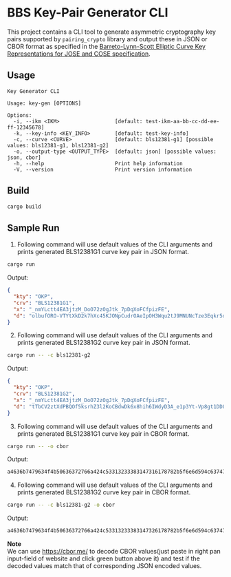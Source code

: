 # BBS Key-Pair Generator CLI

This project contains a CLI tool to generate asymmetric cryptography key pairs supported by `pairing_crypto` library and output these in JSON or CBOR format as specified in the [Barreto-Lynn-Scott Elliptic Curve Key Representations for JOSE and COSE specification](https://tplooker.github.io/draft-ietf-cose-bls-key-representations/draft-ietf-cose-bls-key-representations.html).

## Usage

```
Key Generator CLI

Usage: key-gen [OPTIONS]

Options:
  -i, --ikm <IKM>                  [default: test-ikm-aa-bb-cc-dd-ee-ff-12345678]
  -k, --key-info <KEY_INFO>        [default: test-key-info]
  -c, --curve <CURVE>              [default: bls12381-g1] [possible values: bls12381-g1, bls12381-g2]
  -o, --output-type <OUTPUT_TYPE>  [default: json] [possible values: json, cbor]
  -h, --help                       Print help information
  -V, --version                    Print version information

```

## Build

```sh
cargo build
```

## Sample Run

1. Following command will use default values of the CLI arguments and prints generated BLS12381G1 curve key pair in JSON format.
```sh
cargo run
```
Output:
```json
{
  "kty": "OKP",
  "crv": "BLS12381G1",
  "x": "_nmYLctt4EA3jtzM_DoO72zOgJtk_7pDqXoFCfpizFE",
  "d": "olbufORO-VTYtXkD2k7hXc45KJONpCudrOAeIpOH3Wqu2tJ9MNUNcTze3Eqkr5dp"
}
```

2. Following command will use default values of the CLI arguments and prints generated BLS12381G2 curve key pair in JSON format.
```sh
cargo run -- -c bls12381-g2
```
Output:
```json
{
  "kty": "OKP",
  "crv": "BLS12381G2",
  "x": "_nmYLctt4EA3jtzM_DoO72zOgJtk_7pDqXoFCfpizFE",
  "d": "tTbCV2ztXdPBQOf5ksrhZ3l2KoCBdwDk6x8hih6IWdyD3A_e1p3Yt-Vp8gt1DD8uCQO_0lntjLQ_2PAGpd5Q-ks6UgkedMroobcrt0l9RUq4__GsDzJMSQJ1bQOCC0co"
}
```

3. Following command will use default values of the CLI arguments and prints generated BLS12381G1 curve key pair in CBOR format.
```sh
cargo run -- -o cbor
```
Output:
```sh
a4636b7479634f4b50636372766a424c53313233383147316178782b5f6e6d594c637474344541336a747a4d5f446f4f37327a4f674a746b5f37704471586f46436670697a4645616478406f6c6275664f524f2d56545974586b44326b3768586334354b4a4f4e70437564724f416549704f483357717532744a394d4e554e63547a653345716b72356470
```

4. Following command will use default values of the CLI arguments and prints generated BLS12381G2 curve key pair in CBOR format.
```sh
cargo run -- -c bls12381-g2 -o cbor
```
Output:
```sh
a4636b7479634f4b50636372766a424c53313233383147326178782b5f6e6d594c637474344541336a747a4d5f446f4f37327a4f674a746b5f37704471586f46436670697a4645616478807454624356327a7458645042514f66356b7372685a336c324b6f43426477446b36783868696836495764794433415f6531703359742d5670386774314444387543514f5f306c6e746a4c515f32504147706435512d6b733655676b65644d726f6f62637274306c39525571345f5f4773447a4a4d53514a3162514f434330636f
```

**Note**  
We can use https://cbor.me/ to decode CBOR values(just paste in right pan input-field of website and click green button above it) and test if the decoded values match that of corresponding JSON encoded values.
